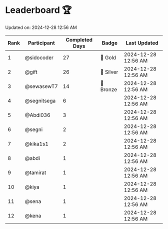 # Leaderboard 🏆

Updated on: 2024-12-28 12:56 AM

| Rank | Participant       | Completed Days | Badge      | Last Updated         |
|------|-------------------|----------------|------------|----------------------|
| 1    | @sidocoder        | 27             | 🏅 Gold     | 2024-12-28 12:56 AM |
| 2    | @gift             | 26             | 🥈 Silver   | 2024-12-28 12:56 AM |
| 3    | @sewasewT7        | 14             | 🥉 Bronze   | 2024-12-28 12:56 AM |
| 4    | @segnitsega       | 6              |            | 2024-12-28 12:56 AM |
| 5    | @Abdi036          | 3              |            | 2024-12-28 12:56 AM |
| 6    | @segni            | 2              |            | 2024-12-28 12:56 AM |
| 7    | @kika1s1          | 2              |            | 2024-12-28 12:56 AM |
| 8    | @abdi             | 1              |            | 2024-12-28 12:56 AM |
| 9    | @tamirat          | 1              |            | 2024-12-28 12:56 AM |
| 10   | @kiya             | 1              |            | 2024-12-28 12:56 AM |
| 11   | @sena             | 1              |            | 2024-12-28 12:56 AM |
| 12   | @kena             | 1              |            | 2024-12-28 12:56 AM |
